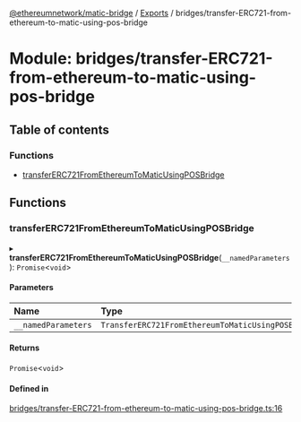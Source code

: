 [@ethereumnetwork/matic-bridge](../README.md) / [Exports](../modules.md) / bridges/transfer-ERC721-from-ethereum-to-matic-using-pos-bridge

# Module: bridges/transfer-ERC721-from-ethereum-to-matic-using-pos-bridge

## Table of contents

### Functions

- [transferERC721FromEthereumToMaticUsingPOSBridge](bridges_transfer_ERC721_from_ethereum_to_matic_using_pos_bridge.md#transfererc721fromethereumtomaticusingposbridge)

## Functions

### transferERC721FromEthereumToMaticUsingPOSBridge

▸ **transferERC721FromEthereumToMaticUsingPOSBridge**(`__namedParameters`): `Promise`<`void`\>

#### Parameters

| Name | Type |
| :------ | :------ |
| `__namedParameters` | `TransferERC721FromEthereumToMaticUsingPOSBridge` |

#### Returns

`Promise`<`void`\>

#### Defined in

[bridges/transfer-ERC721-from-ethereum-to-matic-using-pos-bridge.ts:16](https://github.com/KedziaPawel/matic-bridge/blob/91b2411/src/bridges/transfer-ERC721-from-ethereum-to-matic-using-pos-bridge.ts#L16)
